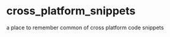 cross_platform_snippets
=======================

a place to remember common of cross platform code snippets

